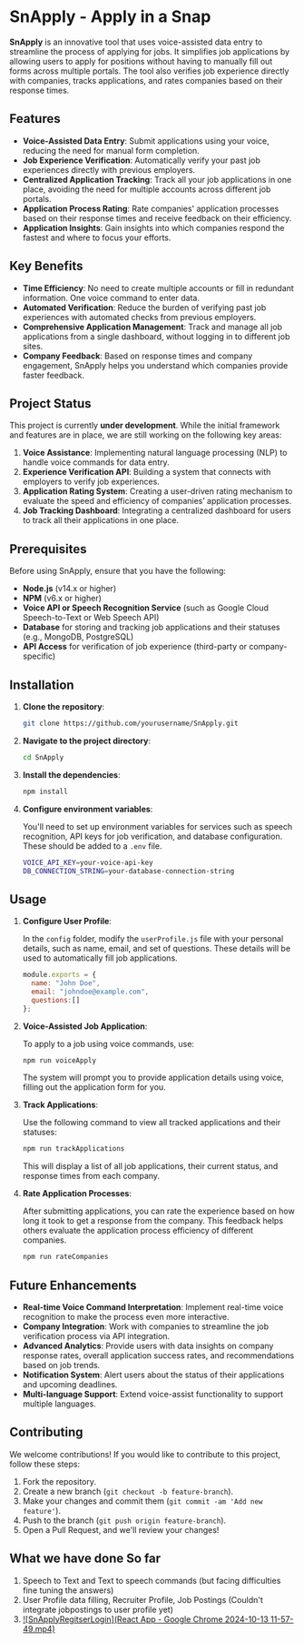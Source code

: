 # SnApply - Apply in a Snap

**SnApply** is an innovative tool that uses voice-assisted data entry to streamline the process of applying for jobs. It simplifies job applications by allowing users to apply for positions without having to manually fill out forms across multiple portals. The tool also verifies job experience directly with companies, tracks applications, and rates companies based on their response times.

## Features

- **Voice-Assisted Data Entry**: Submit applications using your voice, reducing the need for manual form completion.
- **Job Experience Verification**: Automatically verify your past job experiences directly with previous employers.
- **Centralized Application Tracking**: Track all your job applications in one place, avoiding the need for multiple accounts across different job portals.
- **Application Process Rating**: Rate companies' application processes based on their response times and receive feedback on their efficiency.
- **Application Insights**: Gain insights into which companies respond the fastest and where to focus your efforts.
  
## Key Benefits

- **Time Efficiency**: No need to create multiple accounts or fill in redundant information. One voice command to enter data.
- **Automated Verification**: Reduce the burden of verifying past job experiences with automated checks from previous employers.
- **Comprehensive Application Management**: Track and manage all job applications from a single dashboard, without logging in to different job sites.
- **Company Feedback**: Based on response times and company engagement, SnApply helps you understand which companies provide faster feedback.

## Project Status

This project is currently **under development**. While the initial framework and features are in place, we are still working on the following key areas:
1. **Voice Assistance**: Implementing natural language processing (NLP) to handle voice commands for data entry.
2. **Experience Verification API**: Building a system that connects with employers to verify job experiences.
3. **Application Rating System**: Creating a user-driven rating mechanism to evaluate the speed and efficiency of companies’ application processes.
4. **Job Tracking Dashboard**: Integrating a centralized dashboard for users to track all their applications in one place.

## Prerequisites

Before using SnApply, ensure that you have the following:

- **Node.js** (v14.x or higher)
- **NPM** (v6.x or higher)
- **Voice API or Speech Recognition Service** (such as Google Cloud Speech-to-Text or Web Speech API)
- **Database** for storing and tracking job applications and their statuses (e.g., MongoDB, PostgreSQL)
- **API Access** for verification of job experience (third-party or company-specific)

## Installation

1. **Clone the repository**:

   ```bash
   git clone https://github.com/yourusername/SnApply.git
   ```

2. **Navigate to the project directory**:

   ```bash
   cd SnApply
   ```

3. **Install the dependencies**:

   ```bash
   npm install
   ```

4. **Configure environment variables**:

   You'll need to set up environment variables for services such as speech recognition, API keys for job verification, and database configuration. These should be added to a `.env` file.

   ```bash
   VOICE_API_KEY=your-voice-api-key
   DB_CONNECTION_STRING=your-database-connection-string
   ```

## Usage

1. **Configure User Profile**:

   In the `config` folder, modify the `userProfile.js` file with your personal details, such as name, email, and set of questions. These details will be used to automatically fill job applications.

   ```js
   module.exports = {
     name: "John Doe",
     email: "johndoe@example.com",
     questions:[]
   };
   ```

2. **Voice-Assisted Job Application**:

   To apply to a job using voice commands, use:

   ```bash
   npm run voiceApply
   ```

   The system will prompt you to provide application details using voice, filling out the application form for you.

3. **Track Applications**:

   Use the following command to view all tracked applications and their statuses:

   ```bash
   npm run trackApplications
   ```

   This will display a list of all job applications, their current status, and response times from each company.

4. **Rate Application Processes**:

   After submitting applications, you can rate the experience based on how long it took to get a response from the company. This feedback helps others evaluate the application process efficiency of different companies.

   ```bash
   npm run rateCompanies
   ```

## Future Enhancements

- **Real-time Voice Command Interpretation**: Implement real-time voice recognition to make the process even more interactive.
- **Company Integration**: Work with companies to streamline the job verification process via API integration.
- **Advanced Analytics**: Provide users with data insights on company response rates, overall application success rates, and recommendations based on job trends.
- **Notification System**: Alert users about the status of their applications and upcoming deadlines.
- **Multi-language Support**: Extend voice-assist functionality to support multiple languages.


## Contributing

We welcome contributions! If you would like to contribute to this project, follow these steps:

1. Fork the repository.
2. Create a new branch (`git checkout -b feature-branch`).
3. Make your changes and commit them (`git commit -am 'Add new feature'`).
4. Push to the branch (`git push origin feature-branch`).
5. Open a Pull Request, and we'll review your changes!

## What we have done So far

1. Speech to Text and Text to speech commands (but facing difficulties fine tuning the answers)
2. User Profile data filling, Recruiter Profile, Job Postings (Couldn't integrate jobpostings to user profile yet)
3. [![SnApplyRegitserLogin](React App - Google Chrome 2024-10-13 11-57-49.mp4)](https://drive.google.com/file/d/1sC1fgm1REx4BVBn8ilPUv0p7XvsFlyDb/view?usp=sharing)
